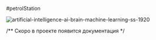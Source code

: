 #petrolStation


![artificial-intelligence-ai-brain-machine-learning-ss-1920](https://user-images.githubusercontent.com/64036676/126775610-aa8631d9-cf59-4f4a-902e-5a1eab7d0484.jpg)

/** Скоро в проекте появится документация */